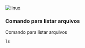 <div style="align:center">
  
![linux](https://user-images.githubusercontent.com/101115931/216120253-79a079e2-e2aa-40a0-9aed-7fd7b7b84382.png)
  
</div>

### Comando para listar arquivos

Comando para listar arquivos
~~~
ls
~~~

